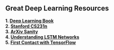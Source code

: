## Great Deep Learning Resources

**1. [Deep Learning Book](http://www.deeplearningbook.org/)**  
**2. [Stanford CS231n](http://cs231n.stanford.edu/syllabus.html)**  
**3. [ArXiv Sanity](http://www.arxiv-sanity.com/)**  
**4. [Understanding LSTM Networks](http://colah.github.io/posts/2015-08-Understanding-LSTMs/)**  
**5. [First Contact with TensorFlow](http://www.jorditorres.org/first-contact-with-tensorflow/)**


